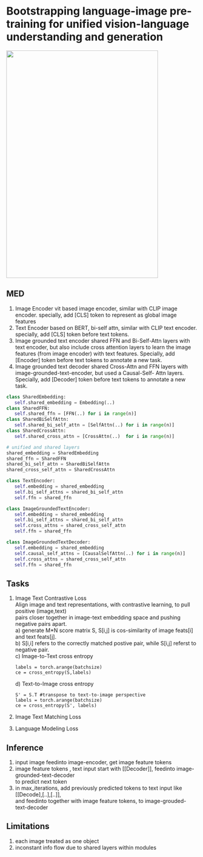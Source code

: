 # Bootstrapping language-image pre-training for unified vision-language understanding and generation

<img src="https://github.com/user-attachments/assets/ff6bdc5c-bfdb-45b5-ac23-a49d686329ce" width="400" height="600">

## MED
1. Image Encoder
   vit based image encoder, similar with CLIP image encoder. specially, add [CLS] token
   to represent as global image features
2. Text Encoder
   based on BERT, bi-self attn, similar with CLIP text encoder. specially, add [CLS] token
   before text tokens.
3. Image grounded text encoder
   shared FFN and Bi-Self-Attn layers with text encoder, but also include cross attention
   layers to learn the image features (from image encoder) with text features. Specially,
   add [Encoder] token before text tokens to annotate a new task.
5. Image grounded text decoder
   shared Cross-Attn and FFN layers with image-grounded-text-encoder, but used a Causal-Self-
   Attn layers. Specially, add [Decoder] token before text tokens to annotate a new task.

```python pseudo code
class SharedEmbedding:
   self.shared_embedding = Embedding(..)
class SharedFFN:
   self.shared_ffn = [FFN(..) for i in range(n)]
class SharedBiSelfAttn:
   self.shared_bi_self_attn = [SelfAttn(..) for i in range(n)]
class SharedCrossAttn:
   self.shared_cross_attn = [CrossAttn(..)  for i in range(n)]

# unified and shared layers
shared_embedding = SharedEmbedding
shared_ffn = SharedFFN
shared_bi_self_attn = SharedBiSelfAttn
shared_cross_self_attn = SharedCrossAttn

class TextEncoder:
   self.embedding = shared_embedding
   self.bi_self_attns = shared_bi_self_attn
   self.ffn = shared_ffn

class ImageGroundedTextEncoder:
   self.embedding = shared_embedding
   self.bi_self_attns = shared_bi_self_attn
   self.cross_attns = shared_cross_self_attn
   self.ffn = shared_ffn

class ImageGroundedTextDecoder:
   self.embedding = shared_embedding
   self.causal_self_attns = [CausalSelfAttn(..) for i in range(n)]
   self.cross_attns = shared_cross_self_attn
   self.ffn = shared_ffn
```

## Tasks       
1. Image Text Contrastive Loss     
   Align image and text representations, with contrastive learning, to pull positive (image,text)      
   pairs closer together in image-text embedding space and pushing negative pairs apart.        
   a) generate M*N score matrix S, S[i,j] is cos-similarity of image feats[i] and text feats[j].       
   b) S[i,i] refers to the correctly matched postive pair, while S[i,j] referst to negative pair.        
   c) Image-to-Text cross entropy       
      ```
      labels = torch.arange(batchsize)
      ce = cross_entropy(S,labels)
      ```
   d) Text-to-Image cross entropy     
      ```
      S' = S.T #transpose to text-to-image perspective
      labels = torch.arange(batchsize)
      ce = cross_entropy(S', labels)
      ```
3. Image Text Matching Loss      
   
4. Language Modeling Loss    


## Inference     
   1. input image feedinto image-encoder, get image feature tokens       
   2. image feature tokens , text input start with [[Decoder]], feedinto image-grounded-text-decoder      
      to predict next token      
   3. in max_iterations, add previously predicted tokens to text input like [[Decode],[..],[..]],     
      and feedinto together with image feature tokens, to image-grouded-text-decoder     



## Limitations           
1. each image treated as one object           
2. inconstant info flow due to shared layers within modules        
   
